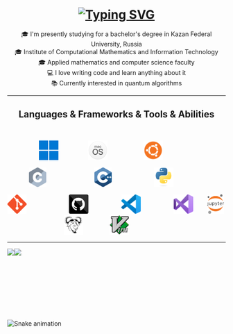 <h1 align="center">
  <a href="https://git.io/typing-svg">
    <img align=center src="https://readme-typing-svg.herokuapp.com?font=Fira+Code&duration=3500&pause=600&color=B500CB&center=true&vCenter=true&multiline=true&width=650&height=100&lines=Hello%2C+There!+%F0%9F%91%8B;I'm+Denis;C%2B%2B+enjoyer%2C+algorithms+and+data+structures+lover" alt="Typing SVG" />
  </a>
</h1>

<p align=center>
  🎓 I'm presently studying for a bachelor's degree in Kazan Federal University, Russia
  <br>
  🎓 Institute of Computational Mathematics and Information Technology
  <br>
  🎓 Applied mathematics and computer science faculty
  <br>
  💻 I love writing code and learn anything about it
  <br>
  📚 Currently interested in quantum algorithms
</p>

<hr>

<h2 align="center">Languages & Frameworks & Tools & Abilities</h2>
<br>
<p align="center">
  <code><img title="Windows"                 height="45" src="images/windows.svg">         </code>
  <code><img title="MacOS"                   height="45" src="images/macos.svg">           </code>
  <code><img title="Ubuntu"                  height="45" src="images/ubuntu.svg">          </code>
</p>
<p align="center">
  <code><img title="C"                       height="45" src="images/c.svg">               </code>
  <code><img title="C++"                     height="45" src="images/cpp.svg">             </code>
  <code><img title="Python"                  height="45" src="images/python.svg">          </code>
</p>
<p align="center">
  <code><img title="Git"                     height="45" src="images/git.svg">             </code>
  <code><img title="GitHub"                  height="45" src="images/github.svg">          </code>
  <code><img title="Visual Studio Code"      height="45" src="images/vscode.svg">          </code>
  <code><img title="Microsoft Visual Studio" height="45" src="images/visualstudio.svg">    </code>
  <code><img title="Jupyter"                 height="45" src="images/jupyter.svg">         </code>
  <code><img title="Makefile"                height="45" src="images/makefile.svg">        </code>
  <code><img title="Vim"                     height="45" src="images/vim.svg">             </code>
</p>

<hr>

<div style="display: flex; flex-direction: row;">
 <img height=150 class="img" src="https://github-readme-stats-ruby-one.vercel.app/api?username=haimasker&show_icons=true&bg_color=45,5000C1,9900AC&hide_title=true&text_color=e5e5e5&icon_color=00DA08&title_color=e5e5e5&hide_border=true&border_radius=15" />
 <img height=150 class="img" src="https://github-readme-stats-ruby-one.vercel.app/api/top-langs/?username=haimasker&layout=compact&bg_color=45,5000C1,9900AC&text_color=e5e5e5&title_color=e5e5e5&hide_border=true&border_radius=15" />
</div>

![Snake animation](https://github.com/Haimasker/haimasker/blob/output/github-contribution-grid-snake.svg)
